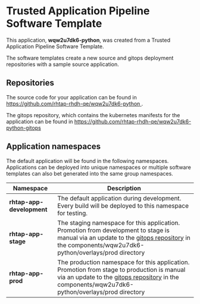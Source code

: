 # Trusted Application Pipeline Software Template

This application, **wqw2u7dk6-python**, was created from a Trusted Application Pipeline Software Template.

The software templates create a new source and gitops deployment repositories with a sample source application. 

## Repositories

The source code for your application can be found in [https://github.com/rhtap-rhdh-qe/wqw2u7dk6-python ](https://github.com/rhtap-rhdh-qe/wqw2u7dk6-python ).
 
The gitops repository, which contains the kubernetes manifests for the application can be found in 
[https://github.com/rhtap-rhdh-qe/wqw2u7dk6-python-gitops ](https://github.com/rhtap-rhdh-qe/wqw2u7dk6-python-gitops ) 

## Application namespaces 

The default application will be found in the following namespaces. Applications can be deployed into unique namespaces or multiple software templates can also bet generated into the same group namespaces.  

|  Namespace   |  Description   |  
| -------- | -------- |   
| **rhtap-app-development** | The default application during development. Every build will be deployed to this namespace for testing. | 
| **rhtap-app-stage** | The staging namespace for this application. Promotion from development to stage is manual via an update to the [gitops repository](https://github.com/rhtap-rhdh-qe/wqw2u7dk6-python-gitops ) in the components/wqw2u7dk6-python/overlays/prod directory |  
| **rhtap-app-prod** | The production namespace for this application. Promotion from stage to production is manual via an update to the [gitops repository](https://github.com/rhtap-rhdh-qe/wqw2u7dk6-python-gitops ) in the components/wqw2u7dk6-python/overlays/prod directory | 